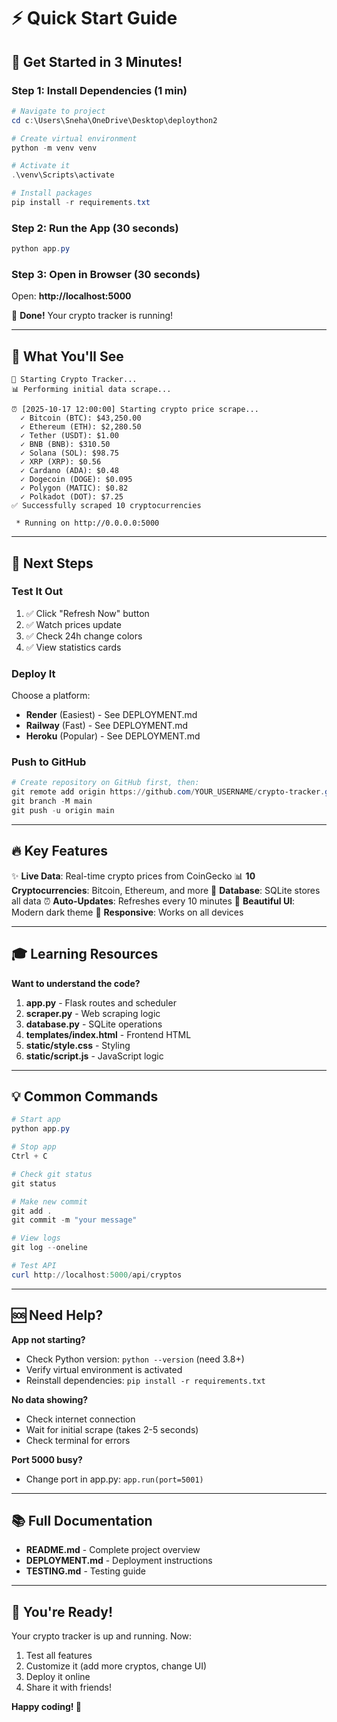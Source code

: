 # ⚡ Quick Start Guide

## 🚀 Get Started in 3 Minutes!

### Step 1: Install Dependencies (1 min)

```powershell
# Navigate to project
cd c:\Users\Sneha\OneDrive\Desktop\deploython2

# Create virtual environment
python -m venv venv

# Activate it
.\venv\Scripts\activate

# Install packages
pip install -r requirements.txt
```

### Step 2: Run the App (30 seconds)

```powershell
python app.py
```

### Step 3: Open in Browser (30 seconds)

Open: **http://localhost:5000**

🎉 **Done!** Your crypto tracker is running!

---

## 📸 What You'll See

```
🚀 Starting Crypto Tracker...
📊 Performing initial data scrape...

⏰ [2025-10-17 12:00:00] Starting crypto price scrape...
  ✓ Bitcoin (BTC): $43,250.00
  ✓ Ethereum (ETH): $2,280.50
  ✓ Tether (USDT): $1.00
  ✓ BNB (BNB): $310.50
  ✓ Solana (SOL): $98.75
  ✓ XRP (XRP): $0.56
  ✓ Cardano (ADA): $0.48
  ✓ Dogecoin (DOGE): $0.095
  ✓ Polygon (MATIC): $0.82
  ✓ Polkadot (DOT): $7.25
✅ Successfully scraped 10 cryptocurrencies

 * Running on http://0.0.0.0:5000
```

---

## 🎯 Next Steps

### Test It Out
1. ✅ Click "Refresh Now" button
2. ✅ Watch prices update
3. ✅ Check 24h change colors
4. ✅ View statistics cards

### Deploy It
Choose a platform:
- **Render** (Easiest) - See DEPLOYMENT.md
- **Railway** (Fast) - See DEPLOYMENT.md
- **Heroku** (Popular) - See DEPLOYMENT.md

### Push to GitHub
```powershell
# Create repository on GitHub first, then:
git remote add origin https://github.com/YOUR_USERNAME/crypto-tracker.git
git branch -M main
git push -u origin main
```

---

## 🔥 Key Features

✨ **Live Data**: Real-time crypto prices from CoinGecko
📊 **10 Cryptocurrencies**: Bitcoin, Ethereum, and more
💾 **Database**: SQLite stores all data
⏰ **Auto-Updates**: Refreshes every 10 minutes
🎨 **Beautiful UI**: Modern dark theme
📱 **Responsive**: Works on all devices

---

## 🎓 Learning Resources

**Want to understand the code?**

1. **app.py** - Flask routes and scheduler
2. **scraper.py** - Web scraping logic
3. **database.py** - SQLite operations
4. **templates/index.html** - Frontend HTML
5. **static/style.css** - Styling
6. **static/script.js** - JavaScript logic

---

## 💡 Common Commands

```powershell
# Start app
python app.py

# Stop app
Ctrl + C

# Check git status
git status

# Make new commit
git add .
git commit -m "your message"

# View logs
git log --oneline

# Test API
curl http://localhost:5000/api/cryptos
```

---

## 🆘 Need Help?

**App not starting?**
- Check Python version: `python --version` (need 3.8+)
- Verify virtual environment is activated
- Reinstall dependencies: `pip install -r requirements.txt`

**No data showing?**
- Check internet connection
- Wait for initial scrape (takes 2-5 seconds)
- Check terminal for errors

**Port 5000 busy?**
- Change port in app.py: `app.run(port=5001)`

---

## 📚 Full Documentation

- **README.md** - Complete project overview
- **DEPLOYMENT.md** - Deployment instructions
- **TESTING.md** - Testing guide

---

## 🎉 You're Ready!

Your crypto tracker is up and running. Now:
1. Test all features
2. Customize it (add more cryptos, change UI)
3. Deploy it online
4. Share it with friends!

**Happy coding! 🚀**
